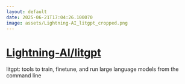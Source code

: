 ```yaml
---
layout: default
date: 2025-06-21T17:04:26.100070
image: assets/Lightning-AI_litgpt_cropped.png
---
```


# [Lightning-AI/litgpt](https://github.com/Lightning-AI/litgpt)

litgpt: tools to train, finetune, and run large language models from the command line
